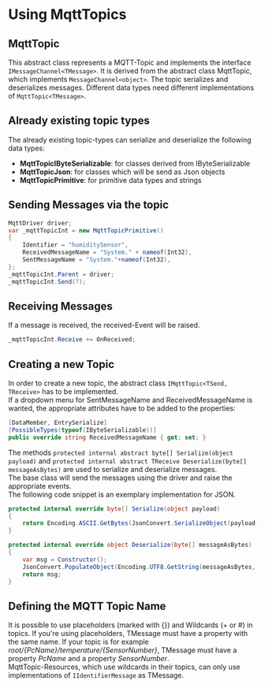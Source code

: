# Using MqttTopics
## MqttTopic<TMessage>
This abstract class represents a MQTT-Topic and implements the interface `IMessageChannel<TMessage>`. It is derived from the abstract class MqttTopic, which implements `MessageChannel<object>`. The topic serializes and deserializes messages. Different data types need different implementations of `MqttTopic<TMessage>`.

## Already existing topic types
The already existing topic-types can serialize and deserialize the following data types:
- **MqttTopicIByteSerializable**: for classes derived from IByteSerializable
- **MqttTopicJson**: for classes which will be send as Json objects
- **MqttTopicPrimitive**: for primitive data types and strings
  
## Sending Messages via the topic
```C#
MqttDriver driver;
var _mqttTopicInt = new MqttTopicPrimitive()
{
    Identifier = "humiditySensor",
    ReceivedMessageName = "System." + nameof(Int32),
    SentMessageName = "System."+nameof(Int32),
};
_mqttTopicInt.Parent = driver;
_mqttTopicInt.Send(7);
```

## Receiving Messages
If a message is received, the received-Event will be raised.
```C#
_mqttTopicInt.Receive += OnReceived;
```
## Creating a new Topic
In order to create a new topic, the abstract class `IMqttTopic<TSend, TReceive>` has to be implemented. <br/>
If a dropdown menu for SentMessageName and ReceivedMessageName is wanted, the appropriate attributes have to be added to the properties:
```C#
[DataMember, EntrySerialize]
[PossibleTypes(typeof(IByteSerializable))]
public override string ReceivedMessageName { get; set; }
```
The methods `protected internal abstract byte[] Serialize(object payload)` and `protected internal abstract TReceive Deserialize(byte[] messageAsBytes)` are used to serialize and deserialize messages. <br/>
The base class will send the messages using the driver and raise the appropriate events. <br/>
The following code snippet is an exemplary implementation for JSON.
```C#
protected internal override byte[] Serialize(object payload)
{
    return Encoding.ASCII.GetBytes(JsonConvert.SerializeObject(payload));
}
```
```C#
protected internal override object Deserialize(byte[] messageAsBytes)
{
    var msg = Constructor();
    JsonConvert.PopulateObject(Encoding.UTF8.GetString(messageAsBytes, 0, messageAsBytes.Length), msg);
    return msg;
}
```

## Defining the MQTT Topic Name
It is possible to use placeholders (marked with {}) and Wildcards (+ or #) in topics. If you're using placeholders, TMessage must have a property with the same name. If your topic is for example *root/{PcName}/temperature/{SensorNumber}*, TMessage must have a property *PcName* and a property *SensorNumber*. <br/>
MqttTopic-Resources, which use wildcards in their topics, can only use implementations of `IIdentifierMessage` as TMessage.


